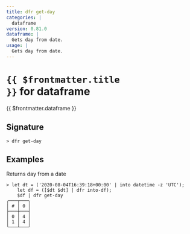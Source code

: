 ```yaml
---
title: dfr get-day
categories: |
  dataframe
version: 0.81.0
dataframe: |
  Gets day from date.
usage: |
  Gets day from date.
---
```


# <code>{{ $frontmatter.title }}</code> for dataframe

<div class='command-title'>{{ $frontmatter.dataframe }}</div>

## Signature

```> dfr get-day ```

## Examples

Returns day from a date
```shell
> let dt = ('2020-08-04T16:39:18+00:00' | into datetime -z 'UTC');
    let df = ([$dt $dt] | dfr into-df);
    $df | dfr get-day
╭───┬───╮
│ # │ 0 │
├───┼───┤
│ 0 │ 4 │
│ 1 │ 4 │
╰───┴───╯

```
